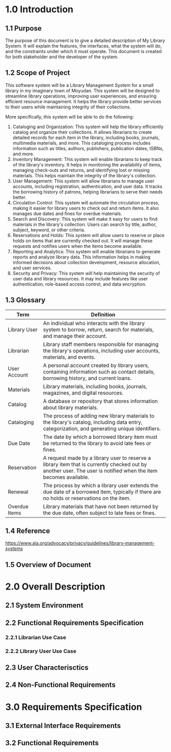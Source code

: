 # 1.0 Introduction
## 1.1 Purpose 
The purpose of this document is to give a detailed description of My Library System. It will explain the features, the interfaces, what the system will do, and the constraints under which it must operate. This document is created for both stakeholder and the developer of the system. 

## 1.2 Scope of Project
This software system will be a Library Management System for a small library in my imaginary town of Moyudan. This system will be designed to streamline library operations, improving user experiences, and ensuring efficient resource management. It helps the library provide better services to their users while maintaining integrity of their collections.

More specifically, this system will be able to do the following:
1. Cataloging and Organization: This system will help the library efficiently catalog and organize their collections. It allows librarians to create detailed records for each item in the library, including books, journals, multimedia materials, and more. This cataloging process includes information such as titles, authors, publishers, publication dates, ISBNs, and more.
2. Inventory Management: This system will enable librarians to keep track of the library's inventory. It helps in monitoring the availability of items, managing check-outs and returns, and identifying lost or missing materials. This helps maintain the integrity of the library's collection.
3. User Management: This system will allow librarians to manage user accounts, including registration, authentication, and user data. It tracks the borrowing history of patrons, helping librarians to serve their needs better.
4. Circulation Control: This system will automate the circulation process, making it easier for library users to check out and return items. It also manages due dates and fines for overdue materials.
5. Search and Discovery: This system will make it easy for users to find materials in the library's collection. Users can search by title, author, subject, keyword, or other criteria.
6. Reservations and Holds: This system will allow users to reserve or place holds on items that are currently checked out. It will manage these requests and notifies users when the items become available.
7. Reporting and Analytics: This system will enable librarians to generate reports and analyze library data. This information helps in making informed decisions about collection development, resource allocation, and user services.
8.  Security and Privacy: This system will help maintaining the security of user data and library resources. It may include features like user authentication, role-based access control, and data encryption.

## 1.3 Glossary
|Term|Definition|
|----|----------|
|Library User|An individual who interacts with the library system to borrow, return, search for materials, and manage their account.|
|Librarian|Library staff members responsible for managing the library's operations, including user accounts, materials, and events.|
|User Account| A personal account created by library users, containing information such as contact details, borrowing history, and current loans.|
|Materials|Library materials, including books, journals, magazines, and digital resources.|
|Catalog|A database or repository that stores information about library materials.|
|Cataloging|The process of adding new library materials to the library's catalog, including data entry, categorization, and generating unique identifiers.|
|Due Date|The date by which a borrowed library item must be returned to the library to avoid late fees or fines.|
|Reservation|A request made by a library user to reserve a library item that is currently checked out by another user. The user is notified when the item becomes available.|
|Renewal|The process by which a library user extends the due date of a borrowed item, typically if there are no holds or reservations on the item.|
|Overdue Items|Library materials that have not been returned by the due date, often subject to late fees or fines.|

## 1.4 Reference
https://www.ala.org/advocacy/privacy/guidelines/library-management-systems

## 1.5 Overview of Document

# 2.0 Overall Description

## 2.1 System Environment

## 2.2 Functional Requirements Specification

### 2.2.1 Librarian Use Case

### 2.2.2 Library User Use Case

## 2.3 User Characterisctics

## 2.4 Non-Functional Requirements

# 3.0 Requirements Specification

## 3.1 External Interface Requirements
## 3.2 Functional Requirements